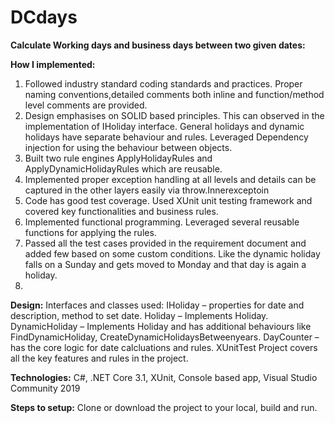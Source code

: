 # DCdays
**Calculate Working days and business days between two given dates:**

**How I implemented:**
1)	Followed industry standard coding standards and practices. Proper naming conventions,detailed comments both inline and function/method level comments are provided.
2)	Design emphasises on SOLID based principles. This can observed in the implementation of IHoliday interface. General holidays and dynamic holidays have separate behaviour and rules. Leveraged Dependency injection for using the behaviour between objects.
3)	Built two rule engines ApplyHolidayRules and ApplyDynamicHolidayRules which are reusable.
4)	Implemented proper exception handling at all levels and details can be captured in the other layers easily via throw.Innerexceptoin
5)	Code has good test coverage. Used XUnit unit testing framework and covered key functionalities and business rules.
6)	Implemented functional programming. Leveraged several reusable functions for applying the rules.
7)	Passed all the test cases provided in the requirement document and added few based on some custom conditions. Like the dynamic holiday falls on a Sunday and gets moved to Monday and that day is again a holiday.
8)	
**Design:**
Interfaces and classes used:
IHoliday – properties for date and description, method to set date.
Holiday – Implements Holiday.
DynamicHoliday – Implements Holiday and has additional behaviours like FindDynamicHoliday, CreateDynamicHolidaysBetweenyears.
DayCounter – has the core logic for date calcluations and rules.
XUnitTest Project covers all the key features and rules in the project.

**Technologies:**
C#, .NET Core 3.1, XUnit, Console based app, Visual Studio Community 2019

**Steps to setup:**
           Clone or download the project to your local, build and run.

